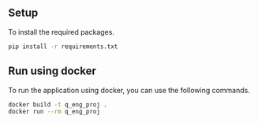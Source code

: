 ## Setup

To install the required packages. 
```bash
pip install -r requirements.txt 
```

## Run using docker

To run the application using docker, you can use the following commands. 
```bash
docker build -t q_eng_proj .
docker run --rm q_eng_proj
```